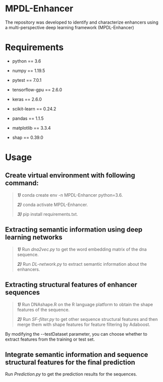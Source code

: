 # MPDL-Enhancer
The repository was developed to identify and characterize enhancers using a multi-perspective deep learning framework (MPDL-Enhancer) 

# Requirements
- python == 3.6

- numpy == 1.19.5

- pytest == 7.0.1

- tensorflow-gpu == 2.6.0

- keras == 2.6.0

- scikit-learn == 0.24.2

- pandas == 1.1.5

- matplotlib == 3.3.4

- shap == 0.39.0

# Usage 

## Create virtual environment with following command: 

>***1)*** conda create env -n MPDL-Enhancer python=3.6.
>
>***2)*** conda activate MPDL-Enhancer.
>
>***3)*** pip install requirements.txt.

## Extracting semantic information using deep learning networks 

>***1)*** Run *dna2vec.py* to get the word embedding matrix of the dna sequence.
>
>***2)*** Run *DL-network.py* to extract semantic information about the enhancers. 

## Extracting structural features of enhancer sequences 

>***1)*** Run DNAshape.R on the R language platform to obtain the shape features of the sequence.
>
>***2)*** Run *SF-filter.py* to get other sequence structural features and then merge them with shape features for feature filtering by Adaboost.

By modifying the --testDataset parameter, you can choose whether to extract features from the training or test set.

## Integrate semantic information and sequence structural features for the final prediction

Run *Prediction.py* to get the prediction results for the sequences.




